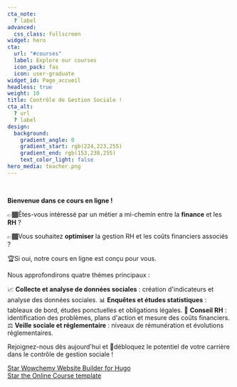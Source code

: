 ```yaml
---
cta_note:
  ? label
advanced:
  css_class: fullscreen
widget: hero
cta:
  url: "#courses"
  label: Explore our courses
  icon_pack: fas
  icon: user-graduate
widget_id: Page_accueil
headless: true
weight: 10
title: Contrôle de Gestion Sociale !
cta_alt:
  ? url
  ? label
design:
  background:
    gradient_angle: 0
    gradient_start: rgb(224,223,255)
    gradient_end: rgb(153,238,255)
    text_color_light: false
hero_media: teacher.png
---
```

<br>

**Bienvenue dans ce cours en ligne !**

👉🏾Êtes-vous intéressé par un métier a mi-chemin entre la **finance** et les **RH** ?

👉🏾Vous souhaitez **optimiser** la gestion RH et les coûts financiers associés ? 

🏆Si oui, notre cours en ligne est conçu pour vous. 

Nous approfondirons quatre thèmes principaux :

📈 **Collecte et analyse de données sociales** : création d'indicateurs et analyse des données sociales.
📊 **Enquêtes et études statistiques** : tableaux de bord, études ponctuelles et obligations légales.
🔮 **Conseil RH** : identification des problèmes, plans d'action et mesure des coûts financiers.
⚖️ **Veille sociale et réglementaire** : niveaux de rémunération et évolutions réglementaires.

Rejoignez-nous dès aujourd'hui et 🔑débloquez le potentiel de votre carrière dans le contrôle de gestion sociale !

<a class="github-button" href="https://github.com/wowchemy/wowchemy-hugo-themes" data-icon="octicon-star" data-size="large" data-show-count="true" aria-label="Star Wowchemy Website Builder for Hugo">Star Wowchemy Website Builder for Hugo</a><br><a class="github-button" href="https://github.com/wowchemy/starter-hugo-online-course" data-icon="octicon-star" data-size="large" data-show-count="true" aria-label="Star the Online Course template">Star the Online Course template</a><script async defer src="https://buttons.github.io/buttons.js"></script>